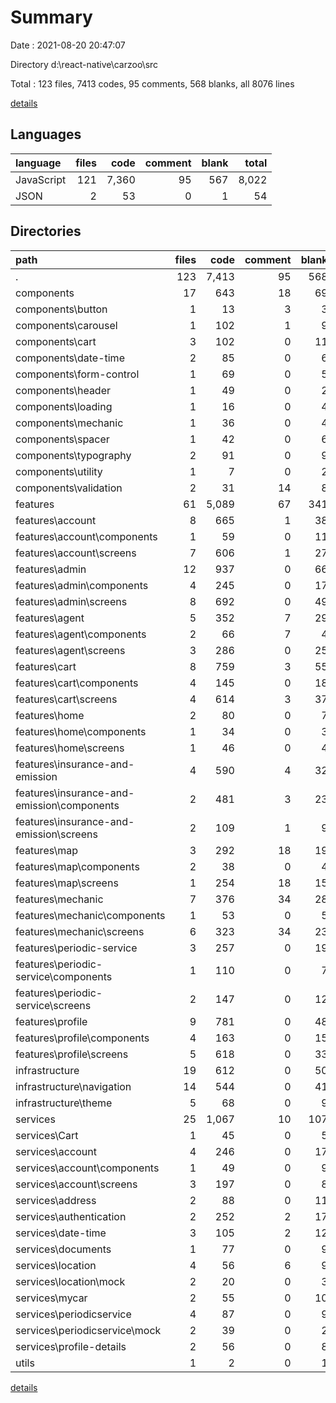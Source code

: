 # Summary

Date : 2021-08-20 20:47:07

Directory d:\react-native\carzoo\src

Total : 123 files,  7413 codes, 95 comments, 568 blanks, all 8076 lines

[details](details.md)

## Languages
| language | files | code | comment | blank | total |
| :--- | ---: | ---: | ---: | ---: | ---: |
| JavaScript | 121 | 7,360 | 95 | 567 | 8,022 |
| JSON | 2 | 53 | 0 | 1 | 54 |

## Directories
| path | files | code | comment | blank | total |
| :--- | ---: | ---: | ---: | ---: | ---: |
| . | 123 | 7,413 | 95 | 568 | 8,076 |
| components | 17 | 643 | 18 | 69 | 730 |
| components\button | 1 | 13 | 3 | 3 | 19 |
| components\carousel | 1 | 102 | 1 | 9 | 112 |
| components\cart | 3 | 102 | 0 | 11 | 113 |
| components\date-time | 2 | 85 | 0 | 6 | 91 |
| components\form-control | 1 | 69 | 0 | 5 | 74 |
| components\header | 1 | 49 | 0 | 2 | 51 |
| components\loading | 1 | 16 | 0 | 4 | 20 |
| components\mechanic | 1 | 36 | 0 | 4 | 40 |
| components\spacer | 1 | 42 | 0 | 6 | 48 |
| components\typography | 2 | 91 | 0 | 9 | 100 |
| components\utility | 1 | 7 | 0 | 2 | 9 |
| components\validation | 2 | 31 | 14 | 8 | 53 |
| features | 61 | 5,089 | 67 | 341 | 5,497 |
| features\account | 8 | 665 | 1 | 38 | 704 |
| features\account\components | 1 | 59 | 0 | 11 | 70 |
| features\account\screens | 7 | 606 | 1 | 27 | 634 |
| features\admin | 12 | 937 | 0 | 66 | 1,003 |
| features\admin\components | 4 | 245 | 0 | 17 | 262 |
| features\admin\screens | 8 | 692 | 0 | 49 | 741 |
| features\agent | 5 | 352 | 7 | 29 | 388 |
| features\agent\components | 2 | 66 | 7 | 4 | 77 |
| features\agent\screens | 3 | 286 | 0 | 25 | 311 |
| features\cart | 8 | 759 | 3 | 55 | 817 |
| features\cart\components | 4 | 145 | 0 | 18 | 163 |
| features\cart\screens | 4 | 614 | 3 | 37 | 654 |
| features\home | 2 | 80 | 0 | 7 | 87 |
| features\home\components | 1 | 34 | 0 | 3 | 37 |
| features\home\screens | 1 | 46 | 0 | 4 | 50 |
| features\insurance-and-emission | 4 | 590 | 4 | 32 | 626 |
| features\insurance-and-emission\components | 2 | 481 | 3 | 23 | 507 |
| features\insurance-and-emission\screens | 2 | 109 | 1 | 9 | 119 |
| features\map | 3 | 292 | 18 | 19 | 329 |
| features\map\components | 2 | 38 | 0 | 4 | 42 |
| features\map\screens | 1 | 254 | 18 | 15 | 287 |
| features\mechanic | 7 | 376 | 34 | 28 | 438 |
| features\mechanic\components | 1 | 53 | 0 | 5 | 58 |
| features\mechanic\screens | 6 | 323 | 34 | 23 | 380 |
| features\periodic-service | 3 | 257 | 0 | 19 | 276 |
| features\periodic-service\components | 1 | 110 | 0 | 7 | 117 |
| features\periodic-service\screens | 2 | 147 | 0 | 12 | 159 |
| features\profile | 9 | 781 | 0 | 48 | 829 |
| features\profile\components | 4 | 163 | 0 | 15 | 178 |
| features\profile\screens | 5 | 618 | 0 | 33 | 651 |
| infrastructure | 19 | 612 | 0 | 50 | 662 |
| infrastructure\navigation | 14 | 544 | 0 | 41 | 585 |
| infrastructure\theme | 5 | 68 | 0 | 9 | 77 |
| services | 25 | 1,067 | 10 | 107 | 1,184 |
| services\Cart | 1 | 45 | 0 | 5 | 50 |
| services\account | 4 | 246 | 0 | 17 | 263 |
| services\account\components | 1 | 49 | 0 | 9 | 58 |
| services\account\screens | 3 | 197 | 0 | 8 | 205 |
| services\address | 2 | 88 | 0 | 11 | 99 |
| services\authentication | 2 | 252 | 2 | 17 | 271 |
| services\date-time | 3 | 105 | 2 | 12 | 119 |
| services\documents | 1 | 77 | 0 | 9 | 86 |
| services\location | 4 | 56 | 6 | 9 | 71 |
| services\location\mock | 2 | 20 | 0 | 3 | 23 |
| services\mycar | 2 | 55 | 0 | 10 | 65 |
| services\periodicservice | 4 | 87 | 0 | 9 | 96 |
| services\periodicservice\mock | 2 | 39 | 0 | 2 | 41 |
| services\profile-details | 2 | 56 | 0 | 8 | 64 |
| utils | 1 | 2 | 0 | 1 | 3 |

[details](details.md)